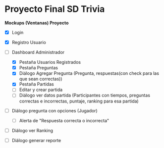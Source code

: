 ﻿# Proyecto Final SD Trivia

**Mockups (Ventanas) Proyecto**
  
- [x] Login
- [x] Registro Usuario
- [ ] Dashboard Administrador
   - [x] Pestaña Usuarios Registrados
   - [x] Pestaña Preguntas
   - [x] Diálogo Agregar Pregunta (Pregunta, respuestas(con check para las que sean correctas))
   - [x] Pestaña Partidas
   - [ ] Editar y crear partida 	
   - [ ] Diálogo ver datos partida (Participantes con tiempos, preguntas correctas e incorrectas, puntaje, ranking para esa partida)
- [ ] Diálogo pregunta con opciones (Jugador)
   - [ ] Alerta de "Respuesta correcta o incorrecta"
- [ ] Diálogo ver Ranking
- [ ] Diálogo generar reporte
   
  
